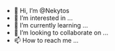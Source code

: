 - 👋 Hi, I’m @Nekytos
- 👀 I’m interested in ...
- 🌱 I’m currently learning ...
- 💞️ I’m looking to collaborate on ...
- 📫 How to reach me ...

<!---
Nekytos/Nekytos is a ✨ special ✨ repository because its `README.md` (this file) appears on your GitHub profile.
You can click the Preview link to take a look at your changes.
--->

